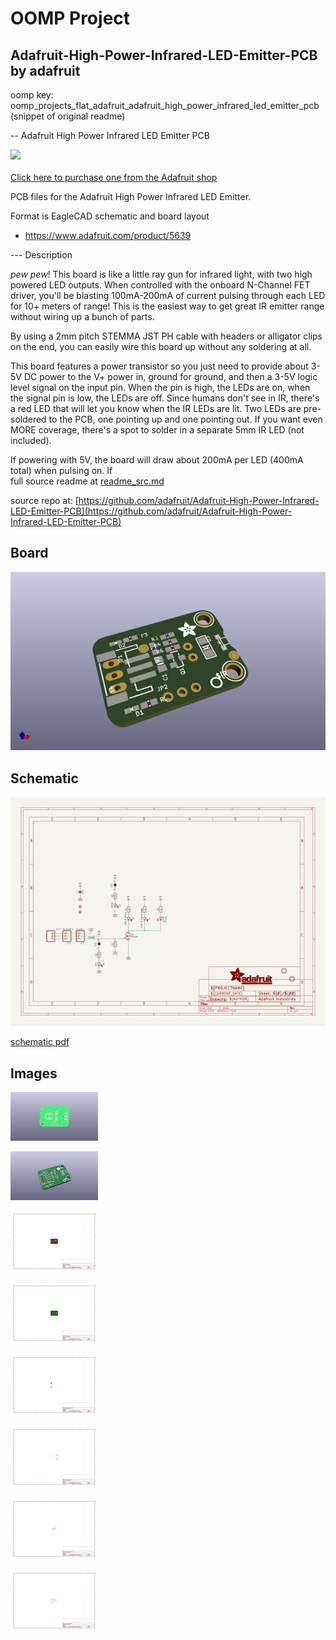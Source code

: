 # OOMP Project  
## Adafruit-High-Power-Infrared-LED-Emitter-PCB  by adafruit  
  
oomp key: oomp_projects_flat_adafruit_adafruit_high_power_infrared_led_emitter_pcb  
(snippet of original readme)  
  
-- Adafruit High Power Infrared LED Emitter PCB  
  
<a href="http://www.adafruit.com/products/5639"><img src="assets/5639-03.jpg?raw=true" width="500px"><br/>  
Click here to purchase one from the Adafruit shop</a>  
  
PCB files for the Adafruit High Power Infrared LED Emitter.   
  
Format is EagleCAD schematic and board layout  
* https://www.adafruit.com/product/5639  
  
--- Description  
  
*pew* *pew*! This board is like a little ray gun for infrared light, with two high powered LED outputs. When controlled with the onboard N-Channel FET driver, you'll be blasting 100mA-200mA of current pulsing through each LED for 10+ meters of range! This is the easiest way to get great IR emitter range without wiring up a bunch of parts.  
  
By using a 2mm pitch STEMMA JST PH cable with headers or alligator clips on the end, you can easily wire this board up without any soldering at all.  
  
This board features a power transistor so you just need to provide about 3-5V DC power to the V+ power in, ground for ground, and then a 3-5V logic level signal on the input pin. When the pin is high, the LEDs are on, when the signal pin is low, the LEDs are off. Since humans don't see in IR, there's a red LED that will let you know when the IR LEDs are lit. Two LEDs are pre-soldered to the PCB, one pointing up and one pointing out. If you want even MORE coverage, there's a spot to solder in a separate 5mm IR LED (not included).  
  
If powering with 5V, the board will draw about 200mA per LED (400mA total) when pulsing on. If   
  full source readme at [readme_src.md](readme_src.md)  
  
source repo at: [https://github.com/adafruit/Adafruit-High-Power-Infrared-LED-Emitter-PCB](https://github.com/adafruit/Adafruit-High-Power-Infrared-LED-Emitter-PCB)  
## Board  
  
[![working_3d.png](working_3d_600.png)](working_3d.png)  
## Schematic  
  
[![working_schematic.png](working_schematic_600.png)](working_schematic.png)  
  
[schematic pdf](working_schematic.pdf)  
## Images  
  
[![working_3D_bottom.png](working_3D_bottom_140.png)](working_3D_bottom.png)  
  
[![working_3D_top.png](working_3D_top_140.png)](working_3D_top.png)  
  
[![working_assembly_page_01.png](working_assembly_page_01_140.png)](working_assembly_page_01.png)  
  
[![working_assembly_page_02.png](working_assembly_page_02_140.png)](working_assembly_page_02.png)  
  
[![working_assembly_page_03.png](working_assembly_page_03_140.png)](working_assembly_page_03.png)  
  
[![working_assembly_page_04.png](working_assembly_page_04_140.png)](working_assembly_page_04.png)  
  
[![working_assembly_page_05.png](working_assembly_page_05_140.png)](working_assembly_page_05.png)  
  
[![working_assembly_page_06.png](working_assembly_page_06_140.png)](working_assembly_page_06.png)  
